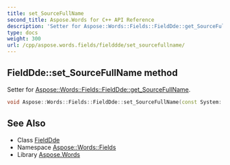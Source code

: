 ```yaml
---
title: set_SourceFullName
second_title: Aspose.Words for C++ API Reference
description: 'Setter for Aspose::Words::Fields::FieldDde::get_SourceFullName.'
type: docs
weight: 300
url: /cpp/aspose.words.fields/fielddde/set_sourcefullname/
---
```

## FieldDde::set_SourceFullName method


Setter for [Aspose::Words::Fields::FieldDde::get_SourceFullName](../get_sourcefullname/).

```cpp
void Aspose::Words::Fields::FieldDde::set_SourceFullName(const System::String &value)
```

## See Also

* Class [FieldDde](../)
* Namespace [Aspose::Words::Fields](../../)
* Library [Aspose.Words](../../../)
